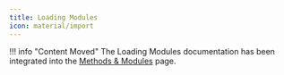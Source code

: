 ```yaml
---
title: Loading Modules
icon: material/import
---
```


!!! info "Content Moved"
    The Loading Modules documentation has been integrated into the [Methods & Modules](./methods-modules.md) page.